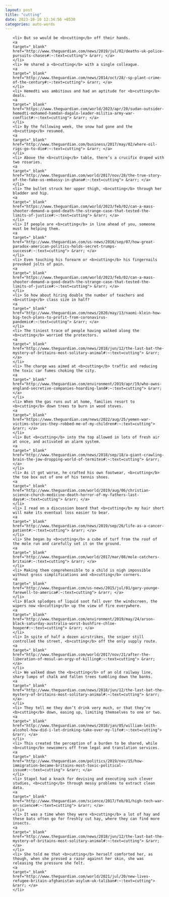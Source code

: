 ```yaml
---
layout: post
title: "cutting"
date: 2023-10-10 12:34:56 +0530
categories: auto-words
---
```

<ol>

    <li> But so would be <b>cutting</b> off their hands.
    <a 
    target="_blank" 
    href="http://www.theguardian.com/news/2019/jul/02/deaths-uk-police-pursuits-chases#:~:text=cutting"> &rarr; </a>
    </li>
    <li> He shared a <b>cutting</b> with a single colleague.
    <a 
    target="_blank" 
    href="http://www.theguardian.com/news/2014/oct/28/-sp-plant-crime-of-the-century#:~:text=cutting"> &rarr; </a>
    </li>
    <li> Hemedti was ambitious and had an aptitude for <b>cutting</b> deals.
    <a 
    target="_blank" 
    href="https://www.theguardian.com/world/2023/apr/20/sudan-outsider-hemedti-mohamed-hamdan-dagalo-leader-militia-army-war-conflict#:~:text=cutting"> &rarr; </a>
    </li>
    <li> By the following week, the snow had gone and the <b>cutting</b> resumed.
    <a 
    target="_blank" 
    href="http://www.theguardian.com/business/2017/may/02/where-oil-rigs-go-to-die#:~:text=cutting"> &rarr; </a>
    </li>
    <li> Above the <b>cutting</b> table, there’s a crucifix draped with two rosaries.
    <a 
    target="_blank" 
    href="http://www.theguardian.com/world/2017/nov/28/the-true-story-of-the-fake-us-embassy-in-ghana#:~:text=cutting"> &rarr; </a>
    </li>
    <li> The bullet struck her upper thigh, <b>cutting</b> through her bladder and hip.
    <a 
    target="_blank" 
    href="https://www.theguardian.com/world/2023/feb/02/can-a-mass-shooter-demand-a-good-death-the-strange-case-that-tested-the-limits-of-justice#:~:text=cutting"> &rarr; </a>
    </li>
    <li> If people are <b>cutting</b> in line ahead of you, someone must be helping them.
    <a 
    target="_blank" 
    href="http://www.theguardian.com/us-news/2016/sep/07/how-great-paradox-american-politics-holds-secret-trumps-success#:~:text=cutting"> &rarr; </a>
    </li>
    <li> Even touching his forearm or <b>cutting</b> his fingernails provoked jolts of pain.
    <a 
    target="_blank" 
    href="https://www.theguardian.com/world/2023/feb/02/can-a-mass-shooter-demand-a-good-death-the-strange-case-that-tested-the-limits-of-justice#:~:text=cutting"> &rarr; </a>
    </li>
    <li> So how about hiring double the number of teachers and <b>cutting</b> class size in half?
    <a 
    target="_blank" 
    href="http://www.theguardian.com/news/2020/may/13/naomi-klein-how-big-tech-plans-to-profit-from-coronavirus-pandemic#:~:text=cutting"> &rarr; </a>
    </li>
    <li> The tiniest trace of people having walked along the <b>cutting</b> worried the protectors.
    <a 
    target="_blank" 
    href="http://www.theguardian.com/news/2018/jun/12/the-last-bat-the-mystery-of-britains-most-solitary-animal#:~:text=cutting"> &rarr; </a>
    </li>
    <li> The charge was aimed at <b>cutting</b> traffic and reducing the toxic car fumes choking the city.
    <a 
    target="_blank" 
    href="http://www.theguardian.com/environment/2019/apr/19/who-owns-england-secretive-companies-hoarding-land#:~:text=cutting"> &rarr; </a>
    </li>
    <li> When the gas runs out at home, families resort to <b>cutting</b> down trees to burn in wood stoves.
    <a 
    target="_blank" 
    href="https://www.theguardian.com/news/2022/aug/25/yemen-war-victims-stories-they-robbed-me-of-my-children#:~:text=cutting"> &rarr; </a>
    </li>
    <li> But <b>cutting</b> into the top allowed in lots of fresh air at once, and activated an alarm system.
    <a 
    target="_blank" 
    href="http://www.theguardian.com/news/2018/sep/18/a-giant-crawling-brain-the-jaw-dropping-world-of-termites#:~:text=cutting"> &rarr; </a>
    </li>
    <li> As it got worse, he crafted his own footwear, <b>cutting</b> the toe box out of one of his tennis shoes.
    <a 
    target="_blank" 
    href="http://www.theguardian.com/world/2019/aug/06/christian-science-church-medicine-death-horror-of-my-fathers-last-days#:~:text=cutting"> &rarr; </a>
    </li>
    <li> I read on a discussion board that <b>cutting</b> my hair short will make its eventual loss easier to bear.
    <a 
    target="_blank" 
    href="http://www.theguardian.com/news/2019/sep/26/life-as-a-cancer-patient#:~:text=cutting"> &rarr; </a>
    </li>
    <li> She began by <b>cutting</b> a cube of turf from the roof of the mole run and carefully set it on the ground.
    <a 
    target="_blank" 
    href="http://www.theguardian.com/world/2017/mar/08/mole-catchers-britain#:~:text=cutting"> &rarr; </a>
    </li>
    <li> Making them comprehensible to a child is nigh impossible without gross simplifications and <b>cutting</b> corners.
    <a 
    target="_blank" 
    href="http://www.theguardian.com/us-news/2015/jul/01/gary-younge-farewell-to-america#:~:text=cutting"> &rarr; </a>
    </li>
    <li> Black splodges of liquid soot fall over the windscreen, the wipers now <b>cutting</b> up the view of fire everywhere.
    <a 
    target="_blank" 
    href="http://www.theguardian.com/environment/2019/may/24/arson-black-saturday-australia-worst-bushfire-chloe-hooper#:~:text=cutting"> &rarr; </a>
    </li>
    <li> In spite of half a dozen airstrikes, the sniper still controlled the street, <b>cutting</b> off the only supply route.
    <a 
    target="_blank" 
    href="http://www.theguardian.com/world/2017/nov/21/after-the-liberation-of-mosul-an-orgy-of-killing#:~:text=cutting"> &rarr; </a>
    </li>
    <li> We walked down the <b>cutting</b> of an old railway line, sharp lumps of chalk and fallen trees tumbling down the banks.
    <a 
    target="_blank" 
    href="http://www.theguardian.com/news/2018/jun/12/the-last-bat-the-mystery-of-britains-most-solitary-animal#:~:text=cutting"> &rarr; </a>
    </li>
    <li> They tell me they don’t drink very much, or that they’re <b>cutting</b> down, easing up, limiting themselves to one or two.
    <a 
    target="_blank" 
    href="http://www.theguardian.com/news/2018/jan/05/william-leith-alcohol-how-did-i-let-drinking-take-over-my-life#:~:text=cutting"> &rarr; </a>
    </li>
    <li> This created the perception of a burden to be shared, while <b>cutting</b> newcomers off from legal and translation services.
    <a 
    target="_blank" 
    href="http://www.theguardian.com/politics/2019/nov/15/how-immigration-became-britains-most-toxic-political-issue#:~:text=cutting"> &rarr; </a>
    </li>
    <li> Stapel had a knack for devising and executing such clever studies, <b>cutting</b> through messy problems to extract clean data.
    <a 
    target="_blank" 
    href="http://www.theguardian.com/science/2017/feb/01/high-tech-war-on-science#:~:text=cutting"> &rarr; </a>
    </li>
    <li> It was a time when they were <b>cutting</b> a lot of hay and these bats often go for freshly cut hay, where they can find more insects.
    <a 
    target="_blank" 
    href="http://www.theguardian.com/news/2018/jun/12/the-last-bat-the-mystery-of-britains-most-solitary-animal#:~:text=cutting"> &rarr; </a>
    </li>
    <li> She told me that <b>cutting</b> herself comforted her, as though, when she pressed a razor against her skin, she was releasing the pressure she felt.
    <a 
    target="_blank" 
    href="http://www.theguardian.com/world/2021/jul/20/new-lives-refugee-britain-afghanistan-asylum-uk-taliban#:~:text=cutting"> &rarr; </a>
    </li>
